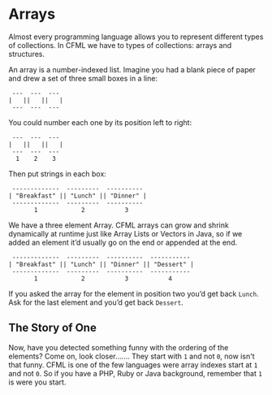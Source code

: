 # Arrays

Almost every programming language allows you to represent different types of collections.  In CFML we have to types of collections: arrays and structures.

An array is a number-indexed list. Imagine you had a blank piece of paper and drew a set of three small boxes in a line:


```
 ---  ---  ---
|   ||   ||   |
 ---  ---  ---
```

You could number each one by its position left to right:

```
 ---  ---  ---
|   ||   ||   |
 ---  ---  ---
  1    2    3
```

Then put strings in each box:

```
 -------------  ---------  ----------
| "Breakfast" || "Lunch" || "Dinner" |
 -------------  ---------  ----------
       1            2           3
```

We have a three element Array. CFML arrays can grow and shrink dynamically at runtime just like Array Lists or Vectors in Java, so if we added an element it’d usually go on the end or appended at the end.

```
 -------------  ---------  ----------  -----------
| "Breakfast" || "Lunch" || "Dinner" || "Dessert" |
 -------------  ---------  ----------  -----------
       1            2           3           4
```

If you asked the array for the element in position two you’d get back `Lunch`. Ask for the last element and you’d get back `Dessert`.

## The Story of One

Now, have you detected something funny with the ordering of the elements? Come on, look closer....... They start with `1` and not `0`, now isn't that funny.  CFML is one of the few languages were array indexes start at `1` and not `0`.  So if you have a PHP, Ruby or Java background, remember that `1` is were you start.